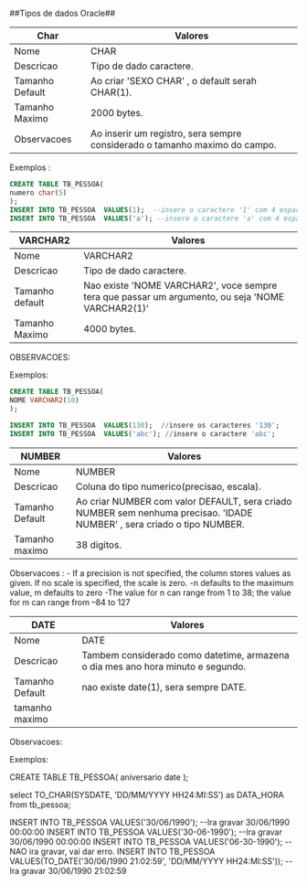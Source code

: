##Tipos de dados Oracle##






**Char**           | Valores
-------------------|------------------------------------------------------------------------------
Nome               | CHAR
Descricao          | Tipo de dado caractere.
Tamanho Default    | Ao criar 'SEXO CHAR' , o default serah CHAR(1).
Tamanho Maximo     | 2000 bytes.
Observacoes        | Ao inserir um registro, sera sempre considerado o tamanho maximo do campo.

Exemplos :
```SQL
CREATE TABLE TB_PESSOA(
numero char(5)
);
INSERT INTO TB_PESSOA  VALUES(1);  --insere o caractere '1' com 4 espacos a direita '1    ';
INSERT INTO TB_PESSOA  VALUES('a'); --insere o caractere 'a' com 4 espacos a direita 'a    ';
```

**VARCHAR2**           | Valores
-------------------|------------------------------------------------------------------------------
Nome | VARCHAR2
Descricao | Tipo de dado caractere.
Tamanho default| Nao existe 'NOME VARCHAR2', voce sempre tera que passar um argumento, ou seja 'NOME VARCHAR2(1)'
Tamanho Maximo | 4000 bytes.
OBSERVACOES: 

Exemplos:
```SQL
CREATE TABLE TB_PESSOA(
NOME VARCHAR2(10)
);
```
```SQL
INSERT INTO TB_PESSOA  VALUES(130);  //insere os caracteres '130';
INSERT INTO TB_PESSOA  VALUES('abc'); //insere o caractere 'abc';
```

**NUMBER**           | Valores
-------------------|------------------------------------------------------------------------------
Nome | NUMBER
Descricao |  Coluna do tipo numerico(precisao, escala).
Tamanho Default |  Ao criar NUMBER com valor DEFAULT, sera criado NUMBER sem nenhuma precisao.  'IDADE NUMBER' , sera criado o tipo NUMBER.
Tamanho maximo | 38 digitos.
Observacoes : - If a precision is not specified, the column stores values as given. If no scale is specified, the scale is zero.
              -n defaults to the maximum value, m defaults to zero
              -The value for n can range from 1 to 38; the value for m can range from –84 to 127
 




**DATE**           | Valores
-------------------|------------------------------------------------------------------------------
Nome| DATE
Descricao | Tambem considerado como datetime, armazena o dia mes ano hora minuto e segundo.
Tamanho Default |nao existe date(1), sera sempre DATE.
tamanho maximo |
Observacoes:


Exemplos:

CREATE TABLE TB_PESSOA(
aniversario date
);

select TO_CHAR(SYSDATE, 'DD/MM/YYYY HH24:MI:SS') as DATA_HORA from tb_pessoa;


INSERT INTO TB_PESSOA VALUES('30/06/1990');  --Ira gravar 30/06/1990 00:00:00
INSERT INTO TB_PESSOA VALUES('30-06-1990');  --Ira gravar 30/06/1990 00:00:00
INSERT INTO TB_PESSOA VALUES('06-30-1990');  --NAO ira gravar, vai dar erro.
INSERT INTO TB_PESSOA VALUES(TO_DATE('30/06/1990 21:02:59', 'DD/MM/YYYY HH24:MI:SS')); --Ira gravar 30/06/1990 21:02:59
